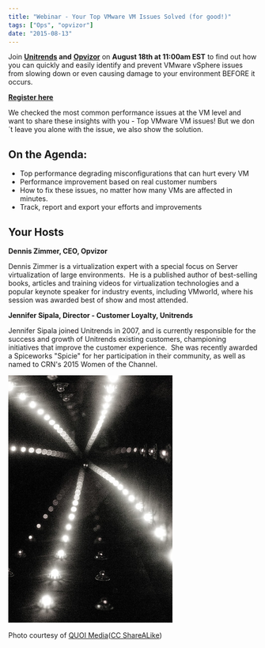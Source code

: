 ```yaml
---
title: "Webinar - Your Top VMware VM Issues Solved (for good!)"
tags: ["Ops", "opvizor"]
date: "2015-08-13"
---
```


Join **[Unitrends](http://www.unitrends.com "Unitrends ") and** [**Opvizor**](https://www.opvizor.com "Opvizor ") on **August 18th at 11:00am EST** to find out how you can quickly and easily identify and prevent VMware vSphere issues from slowing down or even causing damage to your environment BEFORE it occurs.

**[Register here](http://go2.unitrends.com/l/72102/2015-08-11/j59m1 "Register here")**

We checked the most common performance issues at the VM level and want to share these insights with you - Top VMware VM issues! But we don´t leave you alone with the issue, we also show the solution.

## **On the Agenda:**

- Top performance degrading misconfigurations that can hurt every VM
- Performance improvement based on real customer numbers
- How to fix these issues, no matter how many VMs are affected in minutes.
- Track, report and export your efforts and improvements

## **Your Hosts**

**Dennis Zimmer, CEO, Opvizor**

Dennis Zimmer is a virtualization expert with a special focus on Server virtualization of large environments.  He is a published author of best-selling books, articles and training videos for virtualization technologies and a popular keynote speaker for industry events, including VMworld, where his session was awarded best of show and most attended.

**Jennifer Sipala, Director - Customer Loyalty, Unitrends**

Jennifer Sipala joined Unitrends in 2007, and is currently responsible for the success and growth of Unitrends existing customers, championing initiatives that improve the customer experience.  She was recently awarded a Spiceworks "Spicie" for her participation in their community, as well as named to CRN's 2015 Women of the Channel.

![Lightspeed your VMs- Top VMware VM issues](/images/blog/5306788744_e450db5ecc.jpg)

Photo courtesy of [QUOI Media](https://www.flickr.com/photos/49698777@N02/5306788744/)([CC ShareALike](http://creativecommons.org/licenses/by-sa/3.0/))
